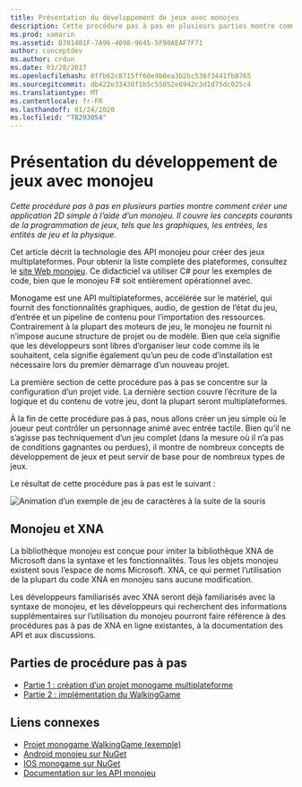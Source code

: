 ```yaml
---
title: Présentation du développement de jeux avec monojeu
description: Cette procédure pas à pas en plusieurs parties montre comment créer une application 2D simple à l’aide d’un monojeu.  Il couvre les concepts courants de la programmation de jeux, tels que les graphiques, les entrées, les entités de jeu et la physique.
ms.prod: xamarin
ms.assetid: D781401F-7A96-4098-9645-5F98AEAF7F71
author: conceptdev
ms.author: crdun
ms.date: 03/28/2017
ms.openlocfilehash: 8ffb62c8715ff60e9b0ea3b2bc536f3441fb8765
ms.sourcegitcommit: db422e33438f1b5c55852e6942c3d1d75dc025c4
ms.translationtype: MT
ms.contentlocale: fr-FR
ms.lasthandoff: 01/24/2020
ms.locfileid: "78293054"
---
```

# <a name="introduction-to-game-development-with-monogame"></a>Présentation du développement de jeux avec monojeu

_Cette procédure pas à pas en plusieurs parties montre comment créer une application 2D simple à l’aide d’un monojeu.  Il couvre les concepts courants de la programmation de jeux, tels que les graphiques, les entrées, les entités de jeu et la physique._

Cet article décrit la technologie des API monojeu pour créer des jeux multiplateformes. Pour obtenir la liste complète des plateformes, consultez le [site Web monojeu](http://www.monogame.net/). Ce didacticiel va utiliser C# pour les exemples de code, bien que le monojeu F# soit entièrement opérationnel avec.

Monogame est une API multiplateformes, accélérée sur le matériel, qui fournit des fonctionnalités graphiques, audio, de gestion de l’état du jeu, d’entrée et un pipeline de contenu pour l’importation des ressources. Contrairement à la plupart des moteurs de jeu, le monojeu ne fournit ni n’impose aucune structure de projet ou de modèle.  Bien que cela signifie que les développeurs sont libres d’organiser leur code comme ils le souhaitent, cela signifie également qu’un peu de code d’installation est nécessaire lors du premier démarrage d’un nouveau projet.

La première section de cette procédure pas à pas se concentre sur la configuration d’un projet vide. La dernière section couvre l’écriture de la logique et du contenu de votre jeu, dont la plupart seront multiplateformes.

À la fin de cette procédure pas à pas, nous allons créer un jeu simple où le joueur peut contrôler un personnage animé avec entrée tactile.  Bien qu’il ne s’agisse pas techniquement d’un jeu complet (dans la mesure où il n’a pas de conditions gagnantes ou perdues), il montre de nombreux concepts de développement de jeux et peut servir de base pour de nombreux types de jeux.

Le résultat de cette procédure pas à pas est le suivant :

![Animation d’un exemple de jeu de caractères à la suite de la souris](images/image1.gif)

## <a name="monogame-and-xna"></a>Monojeu et XNA

La bibliothèque monojeu est conçue pour imiter la bibliothèque XNA de Microsoft dans la syntaxe et les fonctionnalités.  Tous les objets monojeu existent sous l’espace de noms Microsoft. XNA, ce qui permet l’utilisation de la plupart du code XNA en monojeu sans aucune modification.

Les développeurs familiarisés avec XNA seront déjà familiarisés avec la syntaxe de monojeu, et les développeurs qui recherchent des informations supplémentaires sur l’utilisation du monojeu pourront faire référence à des procédures pas à pas de XNA en ligne existantes, à la documentation des API et aux discussions.

## <a name="walkthrough-parts"></a>Parties de procédure pas à pas

- [Partie 1 : création d’un projet monogame multiplateforme](~/graphics-games/monogame/introduction/part1.md)
- [Partie 2 : implémentation du WalkingGame](~/graphics-games/monogame/introduction/part2.md)

## <a name="related-links"></a>Liens connexes

- [Projet monogame WalkingGame (exemple)](https://docs.microsoft.com/samples/xamarin/mobile-samples/walkinggamemg/)
- [Android monojeu sur NuGet](https://www.nuget.org/packages/MonoGame.Framework.Android/)
- [IOS monogame sur NuGet](https://www.nuget.org/packages/MonoGame.Framework.iOS/)
- [Documentation sur les API monojeu](http://www.monogame.net/documentation/?page=main)
